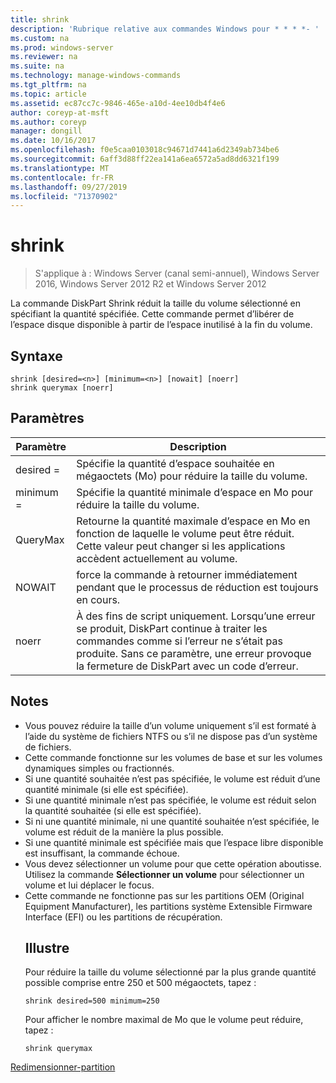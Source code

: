 ```yaml
---
title: shrink
description: 'Rubrique relative aux commandes Windows pour * * * *- '
ms.custom: na
ms.prod: windows-server
ms.reviewer: na
ms.suite: na
ms.technology: manage-windows-commands
ms.tgt_pltfrm: na
ms.topic: article
ms.assetid: ec87cc7c-9846-465e-a10d-4ee10db4f4e6
author: coreyp-at-msft
ms.author: coreyp
manager: dongill
ms.date: 10/16/2017
ms.openlocfilehash: f0e5caa0103018c94671d7441a6d2349ab734be6
ms.sourcegitcommit: 6aff3d88ff22ea141a6ea6572a5ad8dd6321f199
ms.translationtype: MT
ms.contentlocale: fr-FR
ms.lasthandoff: 09/27/2019
ms.locfileid: "71370902"
---
```

# <a name="shrink"></a>shrink

>S'applique à : Windows Server (canal semi-annuel), Windows Server 2016, Windows Server 2012 R2 et Windows Server 2012

La commande DiskPart Shrink réduit la taille du volume sélectionné en spécifiant la quantité spécifiée. Cette commande permet d’libérer de l’espace disque disponible à partir de l’espace inutilisé à la fin du volume.

## <a name="syntax"></a>Syntaxe
```
shrink [desired=<n>] [minimum=<n>] [nowait] [noerr]
shrink querymax [noerr]
```
## <a name="parameters"></a>Paramètres

|  Paramètre  |                                                                                             Description                                                                                              |
|-------------|------------------------------------------------------------------------------------------------------------------------------------------------------------------------------------------------------|
| desired = <n> |                                                     Spécifie la quantité d’espace souhaitée en mégaoctets (Mo) pour réduire la taille du volume.                                                     |
| minimum = <n> |                                                           Spécifie la quantité minimale d’espace en Mo pour réduire la taille du volume.                                                           |
|  QueryMax   |                       Retourne la quantité maximale d’espace en Mo en fonction de laquelle le volume peut être réduit. Cette valeur peut changer si les applications accèdent actuellement au volume.                        |
|   NOWAIT    |                                                       force la commande à retourner immédiatement pendant que le processus de réduction est toujours en cours.                                                        |
|    noerr    | À des fins de script uniquement. Lorsqu’une erreur se produit, DiskPart continue à traiter les commandes comme si l’erreur ne s’était pas produite. Sans ce paramètre, une erreur provoque la fermeture de DiskPart avec un code d’erreur. |

## <a name="remarks"></a>Notes
- Vous pouvez réduire la taille d’un volume uniquement s’il est formaté à l’aide du système de fichiers NTFS ou s’il ne dispose pas d’un système de fichiers.
- Cette commande fonctionne sur les volumes de base et sur les volumes dynamiques simples ou fractionnés.
- Si une quantité souhaitée n’est pas spécifiée, le volume est réduit d’une quantité minimale (si elle est spécifiée).
- Si une quantité minimale n’est pas spécifiée, le volume est réduit selon la quantité souhaitée (si elle est spécifiée).
- Si ni une quantité minimale, ni une quantité souhaitée n’est spécifiée, le volume est réduit de la manière la plus possible.
- Si une quantité minimale est spécifiée mais que l’espace libre disponible est insuffisant, la commande échoue.
- Vous devez sélectionner un volume pour que cette opération aboutisse. Utilisez la commande **Sélectionner un volume** pour sélectionner un volume et lui déplacer le focus.
- Cette commande ne fonctionne pas sur les partitions OEM (Original Equipment Manufacturer), les partitions système Extensible Firmware Interface (EFI) ou les partitions de récupération.
  ## <a name="BKMK_examples"></a>Illustre
  Pour réduire la taille du volume sélectionné par la plus grande quantité possible comprise entre 250 et 500 mégaoctets, tapez :
  ```
  shrink desired=500 minimum=250
  ```
  Pour afficher le nombre maximal de Mo que le volume peut réduire, tapez :
  ```
  shrink querymax
  ```

[Redimensionner-partition](https://technet.microsoft.com/library/hh848680.aspx)

